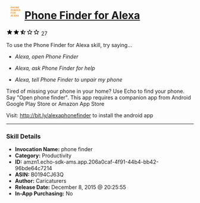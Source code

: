 # &nbsp;<img src="skill_icon" alt="Phone Finder for Alexa icon" width="36"> [Phone Finder for Alexa](http://alexa.amazon.com/#skills/amzn1.echo-sdk-ams.app.206a0caf-4f91-44b4-bb42-96bde64c7214)
![2.8 stars](../../images/ic_star_black_18dp_1x.png)![2.8 stars](../../images/ic_star_black_18dp_1x.png)![2.8 stars](../../images/ic_star_half_black_18dp_1x.png)![2.8 stars](../../images/ic_star_border_black_18dp_1x.png)![2.8 stars](../../images/ic_star_border_black_18dp_1x.png) 27

To use the Phone Finder for Alexa skill, try saying...

* *Alexa, open Phone Finder*

* *Alexa, ask Phone Finder for help*

* *Alexa, tell Phone Finder to unpair my phone*

Tired of missing your phone in your home? Use Echo to find your phone. Say "Open phone finder". This app requires a companion app from Android Google Play Store or Amazon App Store

Visit: http://bit.ly/alexaphonefinder to install the android app

***

### Skill Details

* **Invocation Name:** phone finder
* **Category:** Productivity
* **ID:** amzn1.echo-sdk-ams.app.206a0caf-4f91-44b4-bb42-96bde64c7214
* **ASIN:** B0194CJ63Q
* **Author:** Caricaturers
* **Release Date:** December 8, 2015 @ 20:25:55
* **In-App Purchasing:** No
